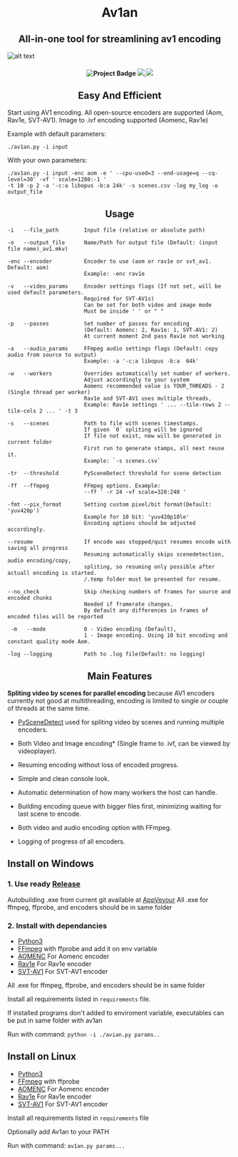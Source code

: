 <h1 align="center">
    <br>
    Av1an
    </br>
</h1>

<h2 align="center">All-in-one tool for streamlining av1 encoding</h2>

![alt text](https://cdn.discordapp.com/attachments/665440744567472169/678627425973698599/172948_16_02_202.png)

<h4 align="center"> <img src="https://ci.appveyor.com/api/projects/status/cvweipdgphbjkkar?svg=true" alt="Project Badge"> <a href="https://codeclimate.com/github/master-of-zen/Av1an/maintainability"><img src="https://api.codeclimate.com/v1/badges/41ea7ad221dcdad3fe8d/maintainability" />
<img= src="https://app.codacy.com/manual/Grenight/Av1an?utm_source=github.com&utm_medium=referral&utm_content=master-of-zen/Av1an&utm_campaign=Badge_Grade_Dashboard"></a>
<a href="https://www.codacy.com/manual/Grenight/Av1an?utm_source=github.com&amp;utm_medium=referral&amp;utm_content=master-of-zen/Av1an&amp;utm_campaign=Badge_Grade"><img src="https://api.codacy.com/project/badge/Grade/4632dbb2f6f34ad199142c01a3eb2aaf"/></a>
</h4>
<h2 align="center">Easy And Efficient </h2>

Start using AV1 encoding. All open-source encoders are supported (Aom, Rav1e, SVT-AV1).
Image to .ivf encoding supported (Aomenc, Rav1e)

Example with default parameters:

    ./av1an.py -i input

With your own parameters:

    ./av1an.py -i input -enc aom -e ' --cpu-used=3 --end-usage=q --cq-level=30' -vf ' scale=1280:-1 '
    -t 10 -p 2 -a '-c:a libopus -b:a 24k' -s scenes.csv -log my_log -o output_file 

<h2 align="center">Usage</h2>

    -i   --file_path        Input file (relative or absolute path)

    -o   --output_file      Name/Path for output file (Default: (input file name)_av1.mkv)

    -enc --encoder          Encoder to use (aom or rav1e or svt_av1. Default: aom)
                            Example: -enc rav1e

    -v   --video_params     Encoder settings flags (If not set, will be used default parameters.
                            Required for SVT-AV1s)
                            Can be set for both video and image mode
                            Must be inside ' ' or " "

    -p   --passes           Set number of passes for encoding
                            (Default: Aomenc: 2, Rav1e: 1, SVT-AV1: 2)
                            At current moment 2nd pass Rav1e not working

    -a   --audio_params     FFmpeg audio settings flags (Default: copy audio from source to output)
                            Example: -a '-c:a libopus -b:a  64k'

    -w   --workers          Overrides automatically set number of workers. 
                            Adjust accordingly to your system
                            Aomenc recommended value is YOUR_THREADS - 2 (Single thread per worker)
                            Rav1e and SVT-AV1 uses multiple threads,
                            Example: Rav1e settings ' ... --tile-rows 2 --tile-cols 2 ... ' -t 3

    -s   --scenes           Path to file with scenes timestamps.
                            If given `0` spliting will be ignored
                            If file not exist, new will be generated in current folder
                            First run to generate stamps, all next reuse it.
                            Example: `-s scenes.csv`

    -tr  --threshold        PySceneDetect threshold for scene detection

    -ff  --ffmpeg           FFmpeg options. Example:
                            --ff ' -r 24 -vf scale=320:240 '

    -fmt --pix_format       Setting custom pixel/bit format(Default: 'yuv420p')
                            Example for 10 bit: 'yuv420p10le'
                            Encoding options should be adjusted accordingly.

    --resume                If encode was stopped/quit resumes encode with saving all progress
                            Resuming automatically skips scenedetection, audio encoding/copy,
                            spliting, so resuming only possible after actuall encoding is started.
                            /.temp folder must be presented for resume.

    --no_check              Skip checking numbers of frames for source and encoded chunks
                            Needed if framerate changes.
                            By default any differences in frames of encoded files will be reported

     -m   --mode            0 - Video encoding (Default), 
                            1 - Image encoding. Using 10 bit encoding and constant quality mode Aom.
                            
    -log --logging          Path to .log file(Default: no logging)

<h2 align="center">Main Features</h2>

**Spliting video by scenes for parallel encoding** because AV1 encoders currently not good at multithreading, encoding is limited to single or couple of threads at the same time.

*   [PySceneDetect](https://pyscenedetect.readthedocs.io/en/latest/) used for spliting video by scenes and running multiple encoders.

*   Both Video and Image encoding* (Single frame to .ivf, can be viewed by videoplayer).

*   Resuming encoding without loss of encoded progress.

*   Simple and clean console look.

*   Automatic determination of how many workers the host can handle.

*   Building encoding queue with bigger files first, minimizing waiting for last scene to encode.

*   Both video and audio encoding option with FFmpeg.

*   Logging of progress of all encoders.

## Install on Windows

### 1. Use ready [Release](https://github.com/master-of-zen/Av1an/releases)
   Autobuilding .exe from current git available at [AppVeyour](https://ci.appveyor.com/project/master-of-zen/av1an)
   All .exe for ffmpeg, ffprobe, and encoders should be in same folder

### 2. Install with dependancies
*   [Python3](https://www.python.org/downloads/)
*   [FFmpeg](https://ffmpeg.org/download.html) with ffprobe and add it on env variable
*   [AOMENC](https://aomedia.googlesource.com/aom/) For Aomenc encoder
*   [Rav1e](https://github.com/xiph/rav1e) For Rav1e encoder
*   [SVT-AV1](https://github.com/OpenVisualCloud/SVT-AV1) For SVT-AV1 encoder

All .exe for ffmpeg, ffprobe, and encoders should be in same folder

Install all requirements listed in `requirements` file.

If installed programs don't added to enviroment variable,
executables can be put in same folder with av1an

Run with command: `python -i ./avian.py params..`

## Install on Linux

*   [Python3](https://www.python.org/downloads/)
*   [FFmpeg](https://ffmpeg.org/download.html) with ffprobe
*   [AOMENC](https://aomedia.googlesource.com/aom/) For Aomenc encoder
*   [Rav1e](https://github.com/xiph/rav1e) For Rav1e encoder
*   [SVT-AV1](https://github.com/OpenVisualCloud/SVT-AV1) For SVT-AV1 encoder

Install all requirements listed in `requirements` file

Optionally add Av1an to your PATH

Run with command: `av1an.py params...`
